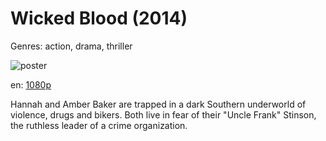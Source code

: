# Wicked Blood (2014)

Genres: action, drama, thriller

![poster](http://image.tmdb.org/t/p/w500/1wbeqDYxZDmm2Gdg3vDdKiJFi00.jpg)

en:
  [1080p](magnet:?xt=urn:btih:dff53f0f71b82824fe607ea83370b0ab4f36ddbd&dn=Wicked+Blood+%282014%29+1080p+BrRip+x264+-+YIFY&tr=udp%3A%2F%2Ftracker.openbittorrent.com%3A80%2Fannounce&tr=udp%3A%2F%2Fglotorrents.pw%3A6969%2Fannounce&tr=udp%3A%2F%2Ftracker.openbittorrent.com%3A80%2Fannounce&tr=udp%3A%2F%2Ftracker.opentrackr.org%3A1337%2Fannounce&tr=udp%3A%2F%2Fzer0day.to%3A1337%2Fannounce&tr=udp%3A%2F%2Ftracker.coppersurfer.tk%3A6969%2Fannounce)
  


Hannah and Amber Baker are trapped in a dark Southern underworld of violence, drugs and bikers. Both live in fear of their "Uncle Frank" Stinson, the ruthless leader of a crime organization.